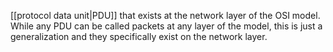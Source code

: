[[protocol data unit|PDU]] that exists at the network layer of the OSI model. While any PDU can be called packets at any layer of the model, this is just a generalization and they specifically exist on the network layer.